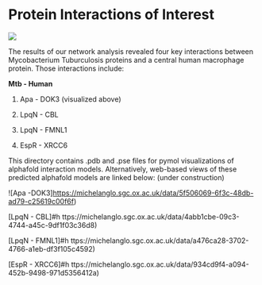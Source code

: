 # Protein Interactions of Interest
![](Apa_to_DOK3.gif)

The results of our network analysis revealed four key interactions between Mycobacterium Tuburculosis proteins and a central human macrophage protein. Those interactions include:

**Mtb - Human**

1) Apa - DOK3 (visualized above)

2) LpqN - CBL

3) LpqN - FMNL1

4) EspR - XRCC6

This directory contains .pdb and .pse files for pymol visualizations of alphafold interaction models. Alternatively, web-based views of these predicted alphafold models are linked below:
(under construction)

![Apa -DOK3]https://michelanglo.sgc.ox.ac.uk/data/5f506069-6f3c-48db-ad79-c25619c00f6f)

[LpqN - CBL]#h ttps://michelanglo.sgc.ox.ac.uk/data/4abb1cbe-09c3-4744-a45c-9df1f03c36d8)

[LpqN - FMNL1]#h ttps://michelanglo.sgc.ox.ac.uk/data/a476ca28-3702-4766-a1eb-df3f105c4592)

[EspR - XRCC6]#h ttps://michelanglo.sgc.ox.ac.uk/data/934cd9f4-a094-452b-9498-971d5356412a)
